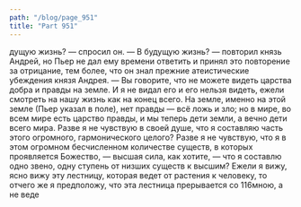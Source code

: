 ```yaml
---
path: "/blog/page_951"
title: "Part 951"
---
```


дущую жизнь? — спросил он.
— В будущую жизнь? — повторил князь Андрей, но Пьер не дал ему времени ответить и принял это повторение за отрицание, тем более, что он знал прежние атеистические убеждения князя Андрея.
— Вы говорите, что не можете видеть царства добра и правды на земле. И я не видал его и его нельзя видеть, ежели смотреть на нашу жизнь как на конец всего. На земле, именно на этой земле (Пьер указал в поле), нет правды — всё ложь и зло; но в мире, во всем мире есть царство правды, и мы теперь дети земли, а вечно дети всего мира. Разве я не чувствую в своей душе, что я составляю часть этого огромного, гармонического целого? Разве я не чувствую, что я в этом огромном бесчисленном количестве существ, в которых проявляется Божество, — высшая сила, как хотите, — что я составлю одно звено, одну ступень от низших существ к высшим? Ежели я вижу, ясно вижу эту лестницу, которая ведет от растения к человеку, то отчего же я предположу, что эта лестница прерывается со 116мною, а не веде
